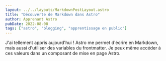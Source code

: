 ```yaml
---
layout: ../../layouts/MarkdownPostLayout.astro
title: "Découverte de Markdown dans Astro"
author: Apprenant Astro
pubDate: 2022-08-08
tags: ["astro", "blogging", "apprentissage en public"]
---
```

J'ai tellement appris aujourd'hui ! Astro me permet d'écrire en Markdown, mais aussi d'utiliser des variables du frontmatter. Je peux même accéder à ces valeurs dans un composant de mise en page Astro.
